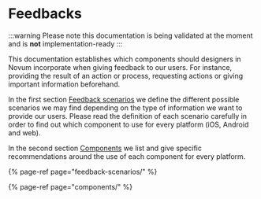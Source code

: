 # Feedbacks

:::warning
Please note this documentation is being validated at the moment and is **not** implementation-ready
:::

This documentation establishes which components should designers in Novum incorporate when giving feedback to our users. For instance, providing the result of an action or process, requesting actions or giving important information beforehand.

In the first section [Feedback scenarios](feedback-scenarios/) we define the different possible scenarios we may find depending on the type of information we want to provide our users. Please read the definition of each scenario carefully in order to find out which component to use for every platform \(iOS, Android and web\).

In the second section [Components](components/) we list and give specific recommendations around the use of each component for every platform.

{% page-ref page="feedback-scenarios/" %}

{% page-ref page="components/" %}

